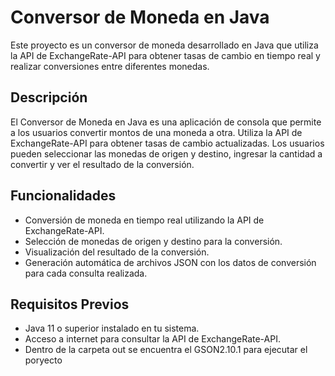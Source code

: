 # Conversor de Moneda en Java

Este proyecto es un conversor de moneda desarrollado en Java que utiliza la API de ExchangeRate-API para obtener tasas de cambio en tiempo real y realizar conversiones entre diferentes monedas.

## Descripción

El Conversor de Moneda en Java es una aplicación de consola que permite a los usuarios convertir montos de una moneda a otra. Utiliza la API de ExchangeRate-API para obtener tasas de cambio actualizadas. Los usuarios pueden seleccionar las monedas de origen y destino, ingresar la cantidad a convertir y ver el resultado de la conversión.

## Funcionalidades

- Conversión de moneda en tiempo real utilizando la API de ExchangeRate-API.
- Selección de monedas de origen y destino para la conversión.
- Visualización del resultado de la conversión.
- Generación automática de archivos JSON con los datos de conversión para cada consulta realizada.

## Requisitos Previos

- Java 11 o superior instalado en tu sistema.
- Acceso a internet para consultar la API de ExchangeRate-API.
- Dentro de la carpeta out se encuentra el GSON2.10.1 para ejecutar el poryecto 



